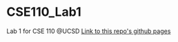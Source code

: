 # CSE110_Lab1
Lab 1 for CSE 110 @UCSD
[Link to this repo's github pages]([./another-pag](http://cse110lab1_derricklin.com/))
